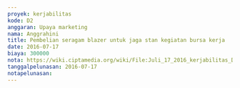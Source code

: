 ```yaml
---
proyek: kerjabilitas
kode: D2
anggaran: Upaya marketing
nama: Anggrahini
title: Pembelian seragam blazer untuk jaga stan kegiatan bursa kerja
date: 2016-07-17
biaya: 300000
nota: https://wiki.ciptamedia.org/wiki/File:Juli_17_2016_kerjabilitas_D2_pembelian_blazer_anggrahini.jpg
tanggalpelunasan: 2016-07-17
notapelunasan:
---
```

